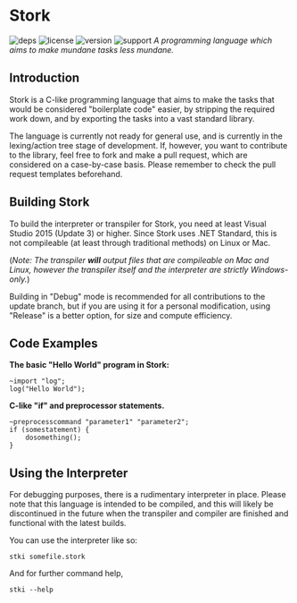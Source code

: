 # Stork
![deps](https://img.shields.io/badge/dependencies-none-green.svg)      ![license](https://img.shields.io/badge/license-MIT-blue.svg) ![version](https://img.shields.io/badge/version-v0.04-orange.svg) ![support](https://img.shields.io/badge/platform-c%23.net%20%3E%3D%207-lightgrey.svg)
*A programming language which aims to make mundane tasks less mundane.*
## Introduction
Stork is a C-like programming language that aims to make the tasks that would be considered "boilerplate code" easier, by stripping the required work down, and by exporting the tasks into a vast standard library.

The language is currently not ready for general use, and is currently in the lexing/action tree stage of development. If, however, you want to contribute to the library, feel free to fork and make a pull request, which are considered on a case-by-case basis. Please remember to check the pull request templates beforehand.

## Building Stork
To build the interpreter or transpiler for Stork, you need at least Visual Studio 2015 (Update 3) or higher. Since Stork uses .NET Standard, this is not compileable (at least through traditional methods) on Linux or Mac.

(*Note: The transpiler **will** output files that are compileable on Mac and Linux, however the transpiler itself and the interpreter are strictly Windows-only.*)

Building in "Debug" mode is recommended for all contributions to the update branch, but if you are using it for a personal modification, using "Release" is a better option, for size and compute efficiency.

## Code Examples
**The basic "Hello World" program in Stork:**

    ~import "log";
    log("Hello World");

**C-like "if" and preprocessor statements.**

    ~preprocesscommand "parameter1" "parameter2";
    if (somestatement) {
	    dosomething();
    }

## Using the Interpreter
For debugging purposes, there is a rudimentary interpreter in place. Please note that this language is intended to be compiled, and this will likely be discontinued in the future when the transpiler and compiler are finished and functional with the latest builds.

You can use the interpreter like so:

    stki somefile.stork
And for further command help,

    stki --help
